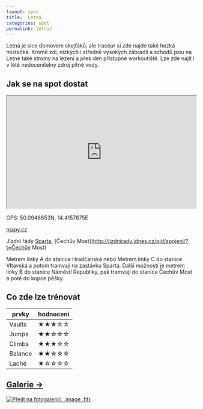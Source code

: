 ```yaml
---
layout: spot
title:  Letná
categories: spot
permalink: letna/
---
```


Letná je sice domovem skejťáků, ale traceur si zde najde také hezká místečka. Kromě zdí, nízkých i středně vysokých zábradlí a schodů jsou na Letné také stromy na lezení a přes den přístupné workoutiště. Lze zde najít i v létě nedocenitelný zdroj pitné vody.

## Jak se na spot dostat

<iframe width="100%" height="300" src="https://www.google.com/maps/embed/v1/place?zoom=14&q=50.0948653N, 14.4157875E&key=AIzaSyAZNXlZoYrkgR4P9ZNMlyukmqrnvc1hWXM"></iframe>

GPS: 50.0948653N, 14.4157875E

[mapy.cz](http://www.mapy.cz/s/kFDx)

Jízdní řády [Sparta](http://jizdnirady.idnes.cz/pid/spojeni/?t=Sparta), [Čechův Most](http://jizdnirady.idnes.cz/pid/spojeni/?t=Čechův Most)

Metrem linky A do stanice Hradčanská nebo Metrem linky C do stanice Vltavská a potom tramvají na zastávku Sparta. Další možností je metrem linky B do stanice Náměstí Republiky, pak tramvají do stanice Čechův Most a poté do kopce pěšky. 


## Co zde lze trénovat

| prvky          | hodnocení |
| -------------- | --------- |
| Vaults         | ★★★☆☆     |
| Jumps          | ★★☆☆☆     |
| Climbs         | ★★★☆☆     |
| Balance        | ★★☆☆☆     |
| Laché          | ★☆☆☆☆     |

## [Galerie →](/galerie/letna)

[![Přejít na fotogalerii](https://lh3.googleusercontent.com/q1Cu5fJGrvLQhvTm8HPRCSo2R3KMBi4YtqhtsCV_0fAq8SeJxvxcvI1N3PpLaxV_lHef6IcOXLHHxkuLL8d0O3AjAs7RiTbvPnS9cmZhm6q0rSy9pjIGmTDJHIVHZwXlepLJkyGZg-DNnhFHEIGFjiUZbrO9BSHOtr6o5emHAarEAbpLZkgQAvbWdbKrRY05dpJwGUl4IqQ40RXSdQDItpdsNIVGG3W2OBgBo9043wQvt7pelOnvjDkWkdEs_B5XJV9IIeMeM3tEIul27udB9kJn8jLuJOdBrxqHyyVOQJpnf0HLS2hoPzgXM872_ly1CGaGShKm69KKWG6LxJZy-4l13KG-WEy63nquL4ei-PDbb-08BxhOxIDs6R3TSBTiR7Dsm42GcwrJ1ONYucBFmblL0T3zgNNlpUdqq_uDEojynUlqkIM4E4G2g_2Xei0_tAxcwKdpKbCHx_EPRqrmqsaIg3lP2nopZV5mrHsEkhXPQG7DtTsQH0ch0aVlmMKEa3BrJ6EmWYvhusMHGfkxNbnSHD_txwmQaaoeH3bSQymLt-na2kQqhNal781QmH_g4bP-=w950-h713-no){: .image .fit}](/galerie/letna)

<link rel="image_src" href="https://lh3.googleusercontent.com/q1Cu5fJGrvLQhvTm8HPRCSo2R3KMBi4YtqhtsCV_0fAq8SeJxvxcvI1N3PpLaxV_lHef6IcOXLHHxkuLL8d0O3AjAs7RiTbvPnS9cmZhm6q0rSy9pjIGmTDJHIVHZwXlepLJkyGZg-DNnhFHEIGFjiUZbrO9BSHOtr6o5emHAarEAbpLZkgQAvbWdbKrRY05dpJwGUl4IqQ40RXSdQDItpdsNIVGG3W2OBgBo9043wQvt7pelOnvjDkWkdEs_B5XJV9IIeMeM3tEIul27udB9kJn8jLuJOdBrxqHyyVOQJpnf0HLS2hoPzgXM872_ly1CGaGShKm69KKWG6LxJZy-4l13KG-WEy63nquL4ei-PDbb-08BxhOxIDs6R3TSBTiR7Dsm42GcwrJ1ONYucBFmblL0T3zgNNlpUdqq_uDEojynUlqkIM4E4G2g_2Xei0_tAxcwKdpKbCHx_EPRqrmqsaIg3lP2nopZV5mrHsEkhXPQG7DtTsQH0ch0aVlmMKEa3BrJ6EmWYvhusMHGfkxNbnSHD_txwmQaaoeH3bSQymLt-na2kQqhNal781QmH_g4bP-=w950-h713-no" />